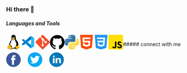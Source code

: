 ### Hi there 👋

##### Languages and Tools

<img align="left" src="./imgs/linux.png" width="40px" height="40px"/>
<img align="left" src="./imgs/vs.png" width="40px" height="40px"/>
<img align="left" src="./imgs/git.png" width="40px" height="40px"/>
<img align="left" src="./imgs/github.png" width="40px" height="40px"/>
<img align="left" src="./imgs/python.png" width="40px" height="40px"/>
<img align="left" src="./imgs/html.png" width="40px" height="40px"/>
<img align="left" src="./imgs/css.png" width="40px" height="40px"/>
<img align="left" src="./imgs/js.png" width="40px" height="40px"/>
<br>
##### connect with me

[<img src="./imgs/facebook.png" width="40px" height="40px" style="margin-right:15px"/>](https://www.facebook.com/es.ahmedhamdy)
[<img src="./imgs/twitter.png" width="40px" height="40px" style="margin-right:15px"/>](https://twitter.com/eAhmedHamdy)
[<img src="./imgs/linkedin.png" width="40px" height="40px" style="margin-right:15px"/>](https://www.linkedin.com/in/ahmed-elsayed20/)

<!--
**Ahmedhamdy96/Ahmedhamdy96** is a ✨ _special_ ✨ repository because its `README.md` (this file) appears on your GitHub profile.

Here are some ideas to get you started:

- 🔭 I’m currently working on ...
- 🌱 I’m currently learning ...
- 👯 I’m looking to collaborate on ...
- 🤔 I’m looking for help with ...
- 💬 Ask me about ...
- 📫 How to reach me: ...
- 😄 Pronouns: ...
- ⚡ Fun fact: ...
-->
